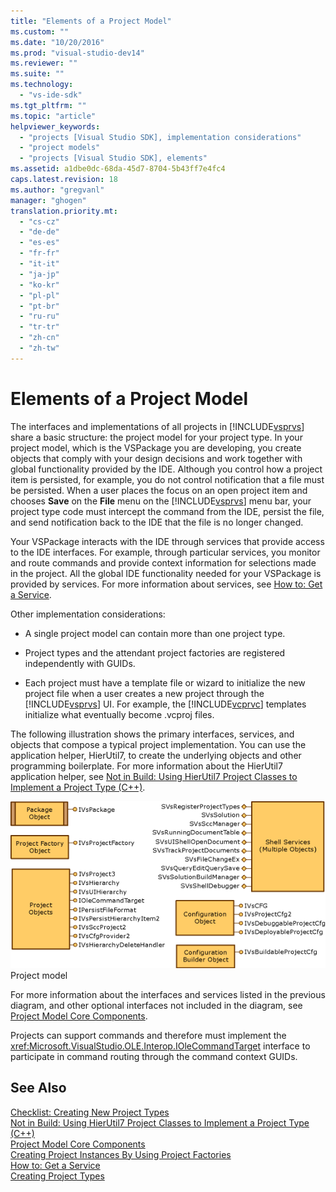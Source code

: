 ```yaml
---
title: "Elements of a Project Model"
ms.custom: ""
ms.date: "10/20/2016"
ms.prod: "visual-studio-dev14"
ms.reviewer: ""
ms.suite: ""
ms.technology: 
  - "vs-ide-sdk"
ms.tgt_pltfrm: ""
ms.topic: "article"
helpviewer_keywords: 
  - "projects [Visual Studio SDK], implementation considerations"
  - "project models"
  - "projects [Visual Studio SDK], elements"
ms.assetid: a1dbe0dc-68da-45d7-8704-5b43ff7e4fc4
caps.latest.revision: 18
ms.author: "gregvanl"
manager: "ghogen"
translation.priority.mt: 
  - "cs-cz"
  - "de-de"
  - "es-es"
  - "fr-fr"
  - "it-it"
  - "ja-jp"
  - "ko-kr"
  - "pl-pl"
  - "pt-br"
  - "ru-ru"
  - "tr-tr"
  - "zh-cn"
  - "zh-tw"
---
```

# Elements of a Project Model
The interfaces and implementations of all projects in [!INCLUDE[vsprvs](../code-quality/includes/vsprvs_md.md)] share a basic structure: the project model for your project type. In your project model, which is the VSPackage you are developing, you create objects that comply with your design decisions and work together with global functionality provided by the IDE. Although you control how a project item is persisted, for example, you do not control notification that a file must be persisted. When a user places the focus on an open project item and chooses **Save** on the **File** menu on the [!INCLUDE[vsprvs](../code-quality/includes/vsprvs_md.md)] menu bar, your project type code must intercept the command from the IDE, persist the file, and send notification back to the IDE that the file is no longer changed.  
  
 Your VSPackage interacts with the IDE through services that provide access to the IDE interfaces. For example, through particular services, you monitor and route commands and provide context information for selections made in the project. All the global IDE functionality needed for your VSPackage is provided by services. For more information about services, see [How to: Get a Service](../extensibility/how-to--get-a-service.md).  
  
 Other implementation considerations:  
  
-   A single project model can contain more than one project type.  
  
-   Project types and the attendant project factories are registered independently with GUIDs.  
  
-   Each project must have a template file or wizard to initialize the new project file when a user creates a new project through the [!INCLUDE[vsprvs](../code-quality/includes/vsprvs_md.md)] UI. For example, the [!INCLUDE[vcprvc](../code-quality/includes/vcprvc_md.md)] templates initialize what eventually become .vcproj files.  
  
 The following illustration shows the primary interfaces, services, and objects that compose a typical project implementation. You can use the application helper, HierUtil7, to create the underlying objects and other programming boilerplate. For more information about the HierUtil7 application helper, see [Not in Build: Using HierUtil7 Project Classes to Implement a Project Type (C++)](http://msdn.microsoft.com/en-us/a5c16a09-94a2-46ef-87b5-35b815e2f346).  
  
 ![Visual Studio Project Model graphic](../extensibility-internals/media/vsprojectmodel.gif "vsProjectModel")  
Project model  
  
 For more information about the interfaces and services listed in the previous diagram, and other optional interfaces not included in the diagram, see [Project Model Core Components](../extensibility-internals/project-model-core-components.md).  
  
 Projects can support commands and therefore must implement the <xref:Microsoft.VisualStudio.OLE.Interop.IOleCommandTarget> interface to participate in command routing through the command context GUIDs.  
  
## See Also  
 [Checklist: Creating New Project Types](../extensibility-internals/checklist--creating-new-project-types.md)   
 [Not in Build: Using HierUtil7 Project Classes to Implement a Project Type (C++)](http://msdn.microsoft.com/en-us/a5c16a09-94a2-46ef-87b5-35b815e2f346)   
 [Project Model Core Components](../extensibility-internals/project-model-core-components.md)   
 [Creating Project Instances By Using Project Factories](../extensibility-internals/creating-project-instances-by-using-project-factories.md)   
 [How to: Get a Service](../extensibility/how-to--get-a-service.md)   
 [Creating Project Types](../extensibility-internals/creating-project-types.md)